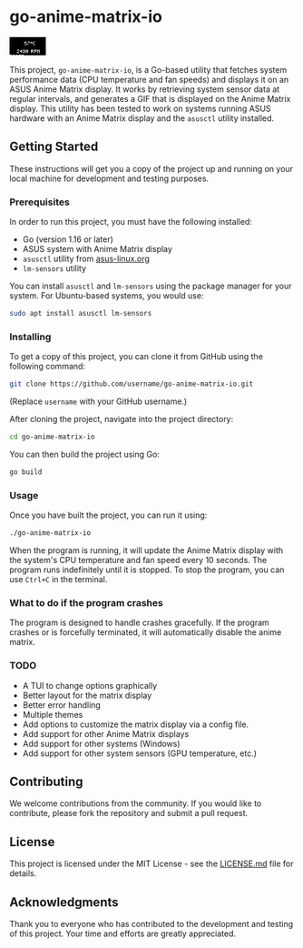 # go-anime-matrix-io
![A generated gif-image that displays on your Anime Matrix display](./out.gif)

This project, `go-anime-matrix-io`, is a Go-based utility that fetches system performance data (CPU temperature and fan speeds) and displays it on an ASUS Anime Matrix display. It works by retrieving system sensor data at regular intervals, and generates a GIF that is displayed on the Anime Matrix display. This utility has been tested to work on systems running ASUS hardware with an Anime Matrix display and the `asusctl` utility installed.

## Getting Started

These instructions will get you a copy of the project up and running on your local machine for development and testing purposes.

### Prerequisites

In order to run this project, you must have the following installed:

- Go (version 1.16 or later)
- ASUS system with Anime Matrix display
- `asusctl` utility from [asus-linux.org](https://asus-linux.org/)
- `lm-sensors` utility

You can install `asusctl` and `lm-sensors` using the package manager for your system. For Ubuntu-based systems, you would use:

```sh
sudo apt install asusctl lm-sensors
```

### Installing

To get a copy of this project, you can clone it from GitHub using the following command:

```sh
git clone https://github.com/username/go-anime-matrix-io.git
```

(Replace `username` with your GitHub username.)

After cloning the project, navigate into the project directory:

```sh
cd go-anime-matrix-io
```

You can then build the project using Go:

```sh
go build
```

### Usage

Once you have built the project, you can run it using:

```sh
./go-anime-matrix-io
```

When the program is running, it will update the Anime Matrix display with the system's CPU temperature and fan speed every 10 seconds. The program runs indefinitely until it is stopped. To stop the program, you can use `Ctrl+C` in the terminal.

### What to do if the program crashes

The program is designed to handle crashes gracefully. If the program crashes or is forcefully terminated, it will automatically disable the anime matrix.

### TODO
- A TUI to change options graphically
- Better layout for the matrix display
- Better error handling
- Multiple themes
- Add options to customize the matrix display via a config file.
- Add support for other Anime Matrix displays
- Add support for other systems (Windows)
- Add support for other system sensors (GPU temperature, etc.)

## Contributing

We welcome contributions from the community. If you would like to contribute, please fork the repository and submit a pull request.

## License

This project is licensed under the MIT License - see the [LICENSE.md](LICENSE.md) file for details.

## Acknowledgments

Thank you to everyone who has contributed to the development and testing of this project. Your time and efforts are greatly appreciated.